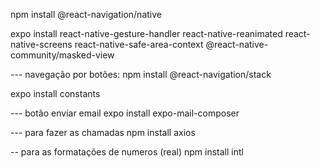
npm install @react-navigation/native

expo install react-native-gesture-handler react-native-reanimated react-native-screens react-native-safe-area-context @react-native-community/masked-view

--- navegação por botões:
npm install @react-navigation/stack

expo install constants

--- botão enviar email
expo install expo-mail-composer

--- para fazer as chamadas
npm install axios

-- para as formatações de numeros (real)
npm install intl